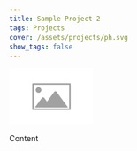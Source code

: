 ```yaml
---
title: Sample Project 2
tags: Projects
cover: /assets/projects/ph.svg
show_tags: false
---
```


<img src="/assets/projects/ph.svg" alt="profile photo of Chen Jinsong" width="30%"/>

Content
